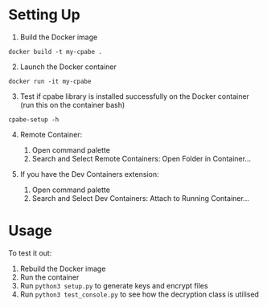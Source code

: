 # Setting Up

1. Build the Docker image

```
docker build -t my-cpabe .
```

2. Launch the Docker container

```
docker run -it my-cpabe
```

3. Test if cpabe library is installed successfully on the Docker container (run this on the container bash)

```
cpabe-setup -h
```

4. Remote Container:

   1. Open command palette
   2. Search and Select Remote Containers: Open Folder in Container...

5. If you have the Dev Containers extension:
   1. Open command palette
   2. Search and Select Dev Containers: Attach to Running Container...

# Usage

To test it out:

1. Rebuild the Docker image
2. Run the container
3. Run `python3 setup.py` to generate keys and encrypt files
4. Run `python3 test_console.py` to see how the decryption class is utilised
